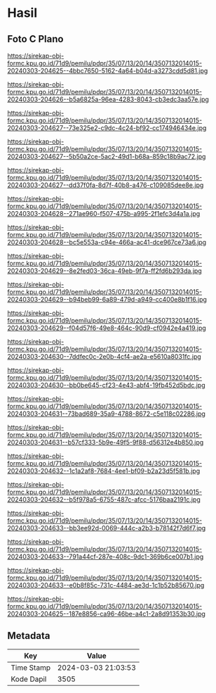 # Hasil

## Foto C Plano

https://sirekap-obj-formc.kpu.go.id/71d9/pemilu/pdpr/35/07/13/20/14/3507132014015-20240303-204625--4bbc7650-5162-4a64-b04d-a3273cdd5d81.jpg

https://sirekap-obj-formc.kpu.go.id/71d9/pemilu/pdpr/35/07/13/20/14/3507132014015-20240303-204626--b5a6825a-96ea-4283-8043-cb3edc3aa57e.jpg

https://sirekap-obj-formc.kpu.go.id/71d9/pemilu/pdpr/35/07/13/20/14/3507132014015-20240303-204627--73e325e2-c9dc-4c24-bf92-cc174946434e.jpg

https://sirekap-obj-formc.kpu.go.id/71d9/pemilu/pdpr/35/07/13/20/14/3507132014015-20240303-204627--5b50a2ce-5ac2-49d1-b68a-859c18b9ac72.jpg

https://sirekap-obj-formc.kpu.go.id/71d9/pemilu/pdpr/35/07/13/20/14/3507132014015-20240303-204627--dd37f0fa-8d7f-40b8-a476-c109085dee8e.jpg

https://sirekap-obj-formc.kpu.go.id/71d9/pemilu/pdpr/35/07/13/20/14/3507132014015-20240303-204628--271ae960-f507-475b-a995-2f1efc3d4a1a.jpg

https://sirekap-obj-formc.kpu.go.id/71d9/pemilu/pdpr/35/07/13/20/14/3507132014015-20240303-204628--bc5e553a-c94e-466a-ac41-dce967ce73a6.jpg

https://sirekap-obj-formc.kpu.go.id/71d9/pemilu/pdpr/35/07/13/20/14/3507132014015-20240303-204629--8e2fed03-36ca-49eb-9f7a-ff2fd6b293da.jpg

https://sirekap-obj-formc.kpu.go.id/71d9/pemilu/pdpr/35/07/13/20/14/3507132014015-20240303-204629--b94beb99-6a89-479d-a949-cc400e8b1f16.jpg

https://sirekap-obj-formc.kpu.go.id/71d9/pemilu/pdpr/35/07/13/20/14/3507132014015-20240303-204629--f04d57f6-49e8-464c-90d9-cf0942e4a419.jpg

https://sirekap-obj-formc.kpu.go.id/71d9/pemilu/pdpr/35/07/13/20/14/3507132014015-20240303-204630--7ddfec0c-2e0b-4cf4-ae2a-e5610a8031fc.jpg

https://sirekap-obj-formc.kpu.go.id/71d9/pemilu/pdpr/35/07/13/20/14/3507132014015-20240303-204630--bb0be645-cf23-4e43-abf4-19fb452d5bdc.jpg

https://sirekap-obj-formc.kpu.go.id/71d9/pemilu/pdpr/35/07/13/20/14/3507132014015-20240303-204631--73bad689-35a9-4788-8672-c5e118c02286.jpg

https://sirekap-obj-formc.kpu.go.id/71d9/pemilu/pdpr/35/07/13/20/14/3507132014015-20240303-204631--b57cf333-5b9e-49f5-9f88-d56312e4b850.jpg

https://sirekap-obj-formc.kpu.go.id/71d9/pemilu/pdpr/35/07/13/20/14/3507132014015-20240303-204632--1c1a2af8-7684-4ee1-bf09-b2a23d5f581b.jpg

https://sirekap-obj-formc.kpu.go.id/71d9/pemilu/pdpr/35/07/13/20/14/3507132014015-20240303-204632--b5f978a5-6755-487c-afcc-5176baa2191c.jpg

https://sirekap-obj-formc.kpu.go.id/71d9/pemilu/pdpr/35/07/13/20/14/3507132014015-20240303-204633--bb3ee92d-0069-444c-a2b3-b78142f7d6f7.jpg

https://sirekap-obj-formc.kpu.go.id/71d9/pemilu/pdpr/35/07/13/20/14/3507132014015-20240303-204633--791a44cf-287e-408c-9dc1-369b6ce007b1.jpg

https://sirekap-obj-formc.kpu.go.id/71d9/pemilu/pdpr/35/07/13/20/14/3507132014015-20240303-204633--e0b8f85c-731c-4484-ae3d-1c1b52b85670.jpg

https://sirekap-obj-formc.kpu.go.id/71d9/pemilu/pdpr/35/07/13/20/14/3507132014015-20240303-204625--187e8856-ca96-46be-a4c1-2a8d91353b30.jpg


## Metadata

| Key        | Value               |
| ---------- | ------------------- |
| Time Stamp | 2024-03-03 21:03:53 |
| Kode Dapil | 3505                |



